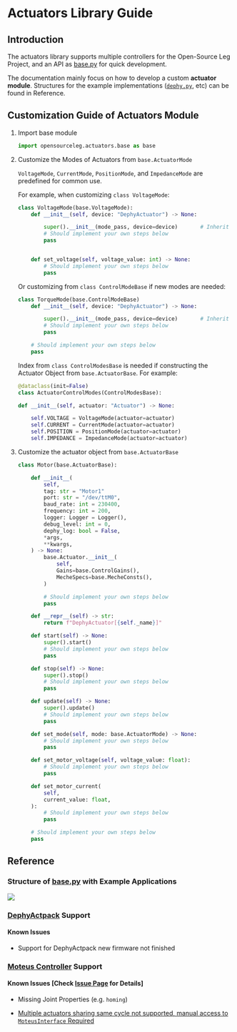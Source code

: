 ﻿# Actuators Library Guide

## Introduction

The actuators library supports multiple controllers for the Open-Source Leg Project, and an API as [base.py](./base.py) for quick development.

The documentation mainly focus on how to develop a custom **actuator module**. Structures for the example implementations ([`dephy.py`](./dephy.py), etc) can be found in Reference.

## Customization Guide of Actuators Module

1. Import base module

   ```Python
   import opensourceleg.actuators.base as base
   ```

2. Customize the Modes of Actuators from `base.ActuatorMode`

   `VoltageMode`, `CurrentMode`, `PositionMode`, and `ImpedanceMode` are predefined for common use.

   For example, when customizing `class VoltageMode`:

   ```Python
   class VoltageMode(base.VoltageMode):
       def __init__(self, device: "DephyActuator") -> None:

           super().__init__(mode_pass, device=device)       # Inherit the steps from the template are suggested, as they connects to class Actuator
           # Should implement your own steps below
           pass


       def set_voltage(self, voltage_value: int) -> None:
           # Should implement your own steps below
           pass
   ```

   Or customizing from `class ControlModeBase` if new modes are needed:

   ```Python
   class TorqueMode(base.ControlModeBase)
       def __init__(self, device: "DephyActuator") -> None:

           super().__init__(mode_pass, device=device)       # Inherit the steps from the template are suggested, as they connects to class Actuator
           # Should implement your own steps below
           pass

       # Should implement your own steps below
       pass
   ```

   Index from `class ControlModesBase` is needed if constructing the Actuator Object from `base.ActuatorBase`. For example:

   ```Python
   @dataclass(init=False)
   class ActuatorControlModes(ControlModesBase):

   def __init__(self, actuator: "Actuator") -> None:

       self.VOLTAGE = VoltageMode(actuator=actuator)
       self.CURRENT = CurrentMode(actuator=actuator)
       self.POSITION = PositionMode(actuator=actuator)
       self.IMPEDANCE = ImpedanceMode(actuator=actuator)
   ```

3. Customize the actuator object from `base.ActuatorBase`

   ```Python
   class Motor(base.ActuatorBase):

       def __init__(
           self,
           tag: str = "Motor1"
           port: str = "/dev/ttM0",
           baud_rate: int = 230400,
           frequency: int = 200,
           logger: Logger = Logger(),
           debug_level: int = 0,
           dephy_log: bool = False,
           *args,
           **kwargs,
       ) -> None:
           base.Actuator.__init__(
               self,
               Gains=base.ControlGains(),
               MecheSpecs=base.MecheConsts(),
           )                                                               # Inherit the steps from the template are suggested, as they offer common member definitions

           # Should implement your own steps below
           pass

       def __repr__(self) -> str:
           return f"DephyActuator[{self._name}]"

       def start(self) -> None:
           super().start()
           # Should implement your own steps below
           pass

       def stop(self) -> None:
           super().stop()
           # Should implement your own steps below
           pass

       def update(self) -> None:
           super().update()
           # Should implement your own steps below
           pass

       def set_mode(self, mode: base.ActuatorMode) -> None:
           # Should implement your own steps below
           pass

       def set_motor_voltage(self, voltage_value: float):
           # Should implement your own steps below
           pass

       def set_motor_current(
           self,
           current_value: float,
       ):
           # Should implement your own steps below
           pass

       # Should implement your own steps below
       pass

   ```

## Reference

### Structure of [base.py](./base.py) with Example Applications

![](./images/Class%20Diagram%20Base%20Lib.svg)

### [DephyActpack](./dephy.py) Support

#### Known Issues

- Support for DephyActpack new firmware not finished

### [Moteus Controller](./moteus.py) Support

#### Known Issues [Check [Issue Page](https://github.com/neurobionics/opensourceleg/issues) for Details]

- Missing Joint Properties (e.g. `homing`)

- [Multiple actuators sharing same cycle not supported, manual access to `MoteusInterface` Required](https://github.com/neurobionics/opensourceleg/issues)
